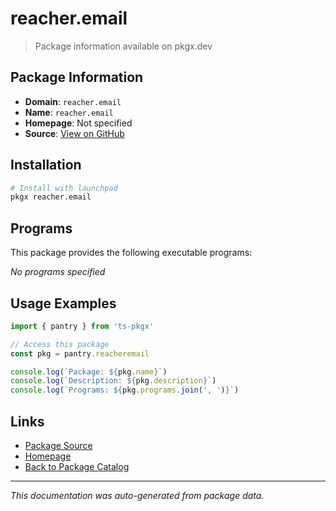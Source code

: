 # reacher.email

> Package information available on pkgx.dev

## Package Information

- **Domain**: `reacher.email`
- **Name**: `reacher.email`
- **Homepage**: Not specified
- **Source**: [View on GitHub](https://github.com/pkgxdev/pantry/tree/main/projects/reacher.email/package.yml)

## Installation

```bash
# Install with launchpad
pkgx reacher.email
```

## Programs

This package provides the following executable programs:

*No programs specified*

## Usage Examples

```typescript
import { pantry } from 'ts-pkgx'

// Access this package
const pkg = pantry.reacheremail

console.log(`Package: ${pkg.name}`)
console.log(`Description: ${pkg.description}`)
console.log(`Programs: ${pkg.programs.join(', ')}`)
```

## Links

- [Package Source](https://github.com/pkgxdev/pantry/tree/main/projects/reacher.email/package.yml)
- [Homepage](#)
- [Back to Package Catalog](../package-catalog.md)

---

*This documentation was auto-generated from package data.*
